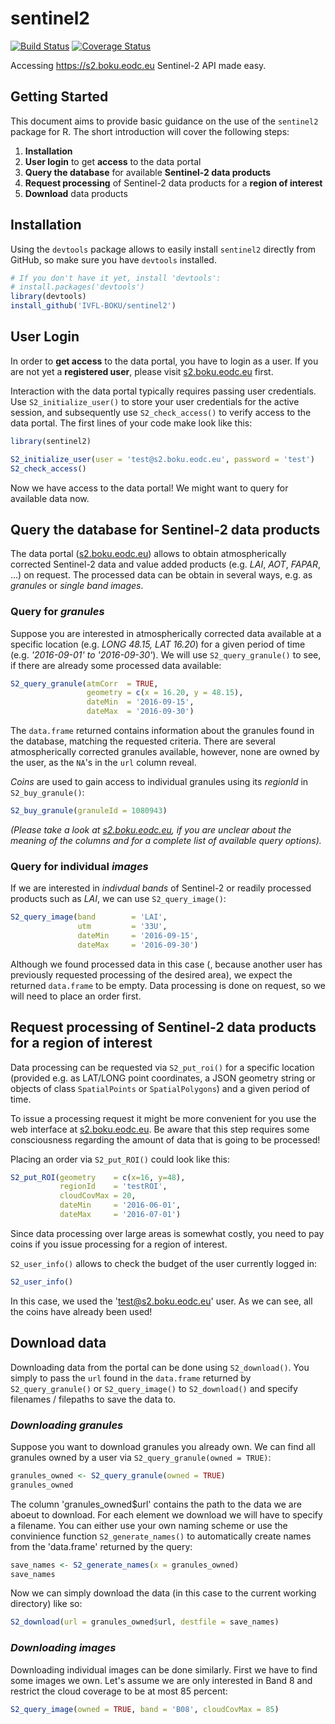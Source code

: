 # sentinel2

[![Build Status](https://travis-ci.org/IVFL-BOKU/sentinel2.svg?branch=master)](https://travis-ci.org/IVFL-BOKU/sentinel2)
[![Coverage Status](https://coveralls.io/repos/github/IVFL-BOKU/sentinel2/badge.svg?branch=master)](https://coveralls.io/github/IVFL-BOKU/sentinel2?branch=master)

Accessing https://s2.boku.eodc.eu Sentinel-2 API made easy.

## Getting Started

This document aims to provide basic guidance on the use of the `sentinel2` 
package for R. The short introduction will cover the following steps:

   1. **Installation**
   2. **User login** to get **access** to the data portal
   3. **Query the database** for available **Sentinel-2 data products**
   4. **Request processing** of Sentinel-2 data products for a **region of interest**
   5. **Download** data products


## Installation

Using the `devtools` package allows to easily install `sentinel2` directly from GitHub, so make sure you have 
`devtools` installed.

```r
# If you don't have it yet, install 'devtools':
# install.packages('devtools')
library(devtools)
install_github('IVFL-BOKU/sentinel2')
```

## User Login

In order to **get access** to the data portal, you have to login as a user. If you 
are not yet a **registered user**, please visit [s2.boku.eodc.eu](https://s2.boku.eodc.eu/) 
first.

Interaction with the data portal typically requires passing user credentials.
Use `S2_initialize_user()` to store your user credentials for the active session, 
and subsequently use `S2_check_access()` to verify access to the data portal.
The first lines of your code make look like this:

```r
library(sentinel2)

S2_initialize_user(user = 'test@s2.boku.eodc.eu', password = 'test')
S2_check_access()
```

Now we have access to the data portal! We might want to query for available data 
now.

## Query the database for Sentinel-2 data products

The data portal ([s2.boku.eodc.eu](https://s2.boku.eodc.eu/)) allows to obtain 
atmospherically corrected Sentinel-2 data and value added products 
(e.g. *LAI*, *AOT*, *FAPAR*, ...) on request. The processed data can be obtain 
in several ways, e.g. as *granules* or *single band images*.

### Query for *granules*

Suppose you are interested in atmospherically corrected data available at a 
specific location (e.g. *LONG 48.15, LAT 16.20*) for a given period of time 
(e.g. *'2016-09-01' to '2016-09-30'*). We will use `S2_query_granule()` to see, 
if there are already some processed data available:

```r
S2_query_granule(atmCorr  = TRUE, 
                 geometry = c(x = 16.20, y = 48.15), 
                 dateMin  = '2016-09-15', 
                 dateMax  = '2016-09-30')
```

The `data.frame` returned contains information about the granules found in the 
database, matching the requested criteria. There are several atmospherically 
corrected granules available, however, none are owned by the user, as the `NA`'s 
in the `url` column reveal.

*Coins* are used to gain access to individual granules using its *regionId* in 
`S2_buy_granule()`:

```r
S2_buy_granule(granuleId = 1080943)
```

*(Please take a look at [s2.boku.eodc.eu](https://s2.boku.eodc.eu/wiki/#!granule.md),
if you are unclear about the meaning of the columns and for a complete list of 
available query options).*

### Query for individual *images*

If we are interested in *indivdual bands* of Sentinel-2 or readily processed 
products such as *LAI*, we can use `S2_query_image()`:

```r
S2_query_image(band        = 'LAI', 
               utm         = '33U', 
               dateMin     = '2016-09-15', 
               dateMax     = '2016-09-30')
```

Although we found processed data in this case (, because another user has 
previously requested processing of the desired area), we expect the returned 
`data.frame` to be empty. Data processing is done on request, so we will need to 
place an order first.

## **Request processing** of Sentinel-2 data products for a **region of interest**

Data processing can be requested via `S2_put_roi()` for a specific location 
(provided e.g. as LAT/LONG point coordinates, a JSON geometry string or objects 
of class `SpatialPoints` or `SpatialPolygons`) and a given period of time. 

To issue a processing request it might be more convenient for you use the web 
interface at [s2.boku.eodc.eu](https://s2.boku.eodc.eu/). Be aware that this 
step requires some consciousness regarding the amount of data that is going to 
be processed!

Placing an order via `S2_put_ROI()` could look like this:

```r
S2_put_ROI(geometry    = c(x=16, y=48),
           regionId    = 'testROI', 
           cloudCovMax = 20, 
           dateMin     = '2016-06-01', 
           dateMax     = '2016-07-01')
```

Since data processing over large areas is somewhat costly, you need to pay 
coins if you issue processing for a region of interest.

`S2_user_info()` allows to check the budget of the user currently logged in:

```r
S2_user_info()
```

In this case, we used the 'test@s2.boku.eodc.eu' user. As we can see, all the 
coins have already been used!

## Download data

Downloading data from the portal can be done using `S2_download()`. You simply 
to pass the `url` found in the `data.frame` returned by `S2_query_granule()` or 
`S2_query_image()` to `S2_download()` and specify filenames / filepaths to save 
the data to.

### *Downloading granules*

Suppose you want to download granules you already own. We can find all granules 
owned by a user via `S2_query_granule(owned = TRUE)`:
```r
granules_owned <- S2_query_granule(owned = TRUE)
granules_owned

```

The column 'granules_owned$url' contains the path to the data we are aboeut to 
download. For each element we download we will have to specify a filename. You 
can either use your own naming scheme or use the convinience function 
`S2_generate_names()` to automatically create names from the 'data.frame' 
returned by the query:

```r
save_names <- S2_generate_names(x = granules_owned)
save_names
```

Now we can simply download the data (in this case to the current working 
directory) like so:

```r
S2_download(url = granules_owned$url, destfile = save_names)
```


### *Downloading images*

Downloading individual images can be done similarly. First we have to find some 
images we own. Let's assume we are only interested in Band 8 and restrict the 
cloud coverage to be at most 85 percent:

```r
S2_query_image(owned = TRUE, band = 'B08', cloudCovMax = 85)
```


